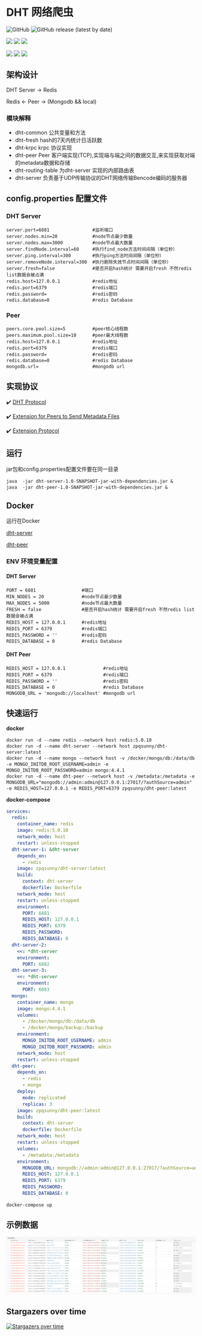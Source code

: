 # DHT 网络爬虫

![GitHub](https://img.shields.io/github/license/zpqsunny/dht)
![GitHub release (latest by date)](https://img.shields.io/github/v/release/zpqsunny/dht)

[![](https://img.shields.io/chrome-web-store/v/jekflgekjidcpibhnnpiimekgckgnkop)](https://chrome.google.com/webstore/detail/transmission-web-ui/jekflgekjidcpibhnnpiimekgckgnkop)
[![](https://img.shields.io/chrome-web-store/rating/jekflgekjidcpibhnnpiimekgckgnkop)](https://chrome.google.com/webstore/detail/transmission-web-ui/jekflgekjidcpibhnnpiimekgckgnkop)
[![](https://img.shields.io/chrome-web-store/users/jekflgekjidcpibhnnpiimekgckgnkop)](https://chrome.google.com/webstore/detail/transmission-web-ui/jekflgekjidcpibhnnpiimekgckgnkop)

[![](https://img.shields.io/badge/dynamic/json?label=edge%20web%20store&prefix=v&query=%24.version&url=https%3A%2F%2Fmicrosoftedge.microsoft.com%2Faddons%2Fgetproductdetailsbycrxid%2Fgplhiomfemapanllhkkigblmhkbmjgfc)](https://microsoftedge.microsoft.com/addons/detail/transmission-web-ui/gplhiomfemapanllhkkigblmhkbmjgfc)
[![](https://img.shields.io/badge/dynamic/json?label=rating&suffix=/5&query=%24.averageRating&url=https%3A%2F%2Fmicrosoftedge.microsoft.com%2Faddons%2Fgetproductdetailsbycrxid%2Fgplhiomfemapanllhkkigblmhkbmjgfc)](https://microsoftedge.microsoft.com/addons/detail/transmission-web-ui/gplhiomfemapanllhkkigblmhkbmjgfc)
[![](https://img.shields.io/badge/dynamic/json?label=users&query=%24.activeInstallCount&url=https%3A%2F%2Fmicrosoftedge.microsoft.com%2Faddons%2Fgetproductdetailsbycrxid%2Fgplhiomfemapanllhkkigblmhkbmjgfc)](https://microsoftedge.microsoft.com/addons/detail/transmission-web-ui/gplhiomfemapanllhkkigblmhkbmjgfc)

## 架构设计

DHT Server -> Redis

Redis <- Peer -> (Mongodb && local)        

### 模块解释
- dht-common        公共变量和方法
- dht-fresh         hash的7天内统计日活跃数
- dht-krpc          krpc 协议实现
- dht-peer          Peer 客户端实现(TCP),实现端与端之间的数据交互,来实现获取对端的metadata数据和存储
- dht-routing-table 为dht-server 实现的内部路由表
- dht-server        负责基于UDP传输协议的DHT网络传输Bencode编码的服务器

## config.properties 配置文件

### DHT Server
```properties
server.port=6881                #监听端口
server.nodes.min=20             #node节点最少数量
server.nodes.max=3000           #node节点最大数量
server.findNode.interval=60     #执行find_node方法时间间隔（单位秒）
server.ping.interval=300        #执行ping方法时间间隔（单位秒）
server.removeNode.interval=300  #执行删除失效节点时间间隔（单位秒）
server.fresh=false              #是否开启hash统计 需要开启fresh 不然redis list数据会被占满
redis.host=127.0.0.1            #redis地址
redis.port=6379                 #redis端口
redis.password=                 #redis密码
redis.database=0                #redis Database
```
### Peer
```properties
peers.core.pool.size=5          #peer核心线程数
peers.maximum.pool.size=10      #peer最大线程数
redis.host=127.0.0.1            #redis地址
redis.port=6379                 #redis端口
redis.password=                 #redis密码
redis.database=0                #redis Database
mongodb.url=                    #mongodb url
```


## 实现协议

:heavy_check_mark: [DHT Protocol](http://www.bittorrent.org/beps/bep_0005.html)

:heavy_check_mark: [Extension for Peers to Send Metadata Files](http://www.bittorrent.org/beps/bep_0009.html)

:heavy_check_mark: [Extension Protocol](http://www.bittorrent.org/beps/bep_0010.html)

## 运行

jar包和config.properties配置文件要在同一目录

```shell script
java  -jar dht-server-1.0-SNAPSHOT-jar-with-dependencies.jar &
java  -jar dht-peer-1.0-SNAPSHOT-jar-with-dependencies.jar &
```

## Docker

运行在Docker

[dht-server](https://hub.docker.com/repository/docker/zpqsunny/dht-server)

[dht-peer](https://hub.docker.com/repository/docker/zpqsunny/dht-peer)

### ENV 环境变量配置

#### DHT Server

```properties
PORT = 6881                 #端口
MIN_NODES = 20              #node节点最少数量
MAX_NODES = 5000            #node节点最大数量
FRESH = false               #是否开启hash统计 需要开启fresh 不然redis list数据会被占满
REDIS_HOST = 127.0.0.1      #redis地址
REDIS_PORT = 6379           #redis端口
REDIS_PASSWORD = ''         #redis密码
REDIS_DATABASE = 0          #redis Database
```

#### DHT Peer

```properties
REDIS_HOST = 127.0.0.1              #redis地址
REDIS_PORT = 6379                   #redis端口
REDIS_PASSWORD = ''                 #redis密码
REDIS_DATABASE = 0                  #redis Database
MONGODB_URL = 'mongodb://localhost' #mongodb url
```

## 快速运行

**docker**
```shell
docker run -d --name redis --network host redis:5.0.10
docker run -d --name dht-server --network host zpqsunny/dht-server:latest
docker run -d --name mongo --network host -v /docker/mongo/db:/data/db -e MONGO_INITDB_ROOT_USERNAME=admin -e MONGO_INITDB_ROOT_PASSWORD=admin mongo:4.4.1
docker run -d --name dht-peer --network host -v /metadata:/metadata -e MONGODB_URL="mongodb://admin:admin@127.0.0.1:27017/?authSource=admin" -e REDIS_HOST=127.0.0.1 -e REDIS_PORT=6379 zpqsunny/dht-peer:latest
```

**docker-compose**
```yaml
services:
  redis:
    container_name: redis
    image: redis:5.0.10
    network_mode: host
    restart: unless-stopped
  dht-server-1: &dht-server
    depends_on:
      - redis
    image: zpqsunny/dht-server:latest
    build:
      context: dht-server
      dockerfile: Dockerfile
    network_mode: host
    restart: unless-stopped
    environment:
      PORT: 6881
      REDIS_HOST: 127.0.0.1
      REDIS_PORT: 6379
      REDIS_PASSWORD:
      REDIS_DATABASE: 0
  dht-server-2:
    <<: *dht-server
    environment:
      PORT: 6882
  dht-server-3:
    <<: *dht-server
    environment:
      PORT: 6883
  mongo:
    container_name: mongo
    image: mongo:4.4.1
    volumes:
      - /docker/mongo/db:/data/db
      - /docker/mongo/backup:/backup
    environment:
      MONGO_INITDB_ROOT_USERNAME: admin
      MONGO_INITDB_ROOT_PASSWORD: admin
    network_mode: host
    restart: unless-stopped
  dht-peer:
    depends_on:
      - redis
      - mongo
    deploy:
      mode: replicated
      replicas: 3
    image: zpqsunny/dht-peer:latest
    build:
      context: dht-server
      dockerfile: Dockerfile
    network_mode: host
    restart: unless-stopped
    volumes:
      - /metadata:/metadata
    environment:
      MONGODB_URL: mongodb://admin:admin@127.0.0.1:27017/?authSource=admin
      REDIS_HOST: 127.0.0.1
      REDIS_PORT: 6379
      REDIS_PASSWORD:
      REDIS_DATABASE: 0
```
```shell
docker-compose up
```
## 示例数据

![example-data](example-data.png)


## Stargazers over time

[![Stargazers over time](https://starchart.cc/zpqsunny/dht.svg)](https://starchart.cc/zpqsunny/dht)
